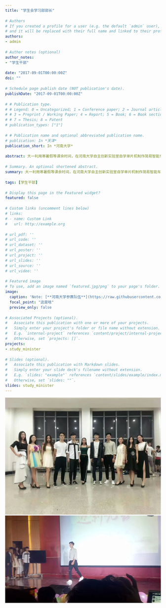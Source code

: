 ```yaml
---
title: "学生会学习部部长"

# Authors
# If you created a profile for a user (e.g. the default `admin` user), write the username (folder name) here 
# and it will be replaced with their full name and linked to their profile.
authors:
- admin

# Author notes (optional)
author_notes:
- "学生干部"

date: "2017-09-01T00:00:00Z"
doi: ""

# Schedule page publish date (NOT publication's date).
publishDate: "2017-09-01T00:00:00Z"

# # Publication type.
# # Legend: 0 = Uncategorized; 1 = Conference paper; 2 = Journal article;
# # 3 = Preprint / Working Paper; 4 = Report; 5 = Book; 6 = Book section;
# # 7 = Thesis; 8 = Patent
# publication_types: ["1"]

# # Publication name and optional abbreviated publication name.
# publication: In *天津*
publication_short: In *河南大学*

abstract: 大一利用寒暑假等课余时间，在河南大学自主创新实验室自学单片机制作简易智能车，学习使用Keil和Proteus。

# Summary. An optional shortened abstract.
summary: 大一利用寒暑假等课余时间，在河南大学自主创新实验室自学单片机制作简易智能车，学习使用Keil和Proteus。

tags: [学生干部]

# Display this page in the Featured widget?
featured: false

# Custom links (uncomment lines below)
# links:
# - name: Custom Link
#   url: http://example.org

# url_pdf: ''
# url_code: ''
# url_dataset: ''
# url_poster: ''
# url_project: ''
# url_slides: ''
# url_source: ''
# url_video: ''

# Featured image
# To use, add an image named `featured.jpg/png` to your page's folder. 
image:
  caption: 'Note: [**河南大学参赛队伍**](https://raw.githubusercontent.com/pengxinyi-up/academic-page/master/images/2019robot.jpg)'
  focal_point: "这是啥"
  preview_only: false

# Associated Projects (optional).
#   Associate this publication with one or more of your projects.
#   Simply enter your project's folder or file name without extension.
#   E.g. `internal-project` references `content/project/internal-project/index.md`.
#   Otherwise, set `projects: []`.
projects:
- study_minister

# Slides (optional).
#   Associate this publication with Markdown slides.
#   Simply enter your slide deck's filename without extension.
#   E.g. `slides: "example"` references `content/slides/example/index.md`.
#   Otherwise, set `slides: ""`.
slides: study_minister
---
```


![迎新晚会](https://raw.githubusercontent.com/pengxinyi-up/academic-page/master/content/publication/study_minister/礼仪.png "迎新晚会") 
![晚会](https://raw.githubusercontent.com/pengxinyi-up/academic-page/master/content/publication/study_minister/晚会.png "迎新晚会") 